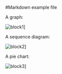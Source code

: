 #Markdown example file

A graph:

![block1](test.md.1.png)]

A sequence diagram:

![block2](test.md.2.png)]

A pie chart:

![block3](test.md.3.png)]